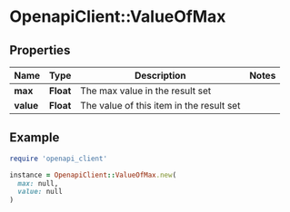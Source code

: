 # OpenapiClient::ValueOfMax

## Properties

| Name | Type | Description | Notes |
| ---- | ---- | ----------- | ----- |
| **max** | **Float** | The max value in the result set |  |
| **value** | **Float** | The value of this item in the result set |  |

## Example

```ruby
require 'openapi_client'

instance = OpenapiClient::ValueOfMax.new(
  max: null,
  value: null
)
```


